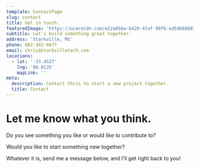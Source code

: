 ```yaml
---
template: ContactPage
slug: contact
title: Get in touch.
featuredImage: 'https://ucarecdn.com/e22a858a-b420-47af-99f6-ed54b6860333/'
subtitle: Let's build something great together.
address: 'Starkville, MS'
phone: 662-341-6677
email: chris@starkvilletech.com
locations:
  - lat: '-33.4527'
    lng: '88.8135'
    mapLink: ''
meta:
  description: Contact Chris to start a new project together.
  title: Contact
---
```

# Let me know what you think.

Do you see something you like or would like to contribute to?

Would you like to start something new together?

Whatever it is, send me a message below, and I'll get right back to you!
